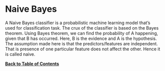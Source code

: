 # Naive Bayes
A Naive Bayes classifier is a probabilistic machine learning model that’s used for classification task. The crux of the classifier is based on the Bayes theorem. Using Bayes theorem, we can find the probability of A happening, given that B has occurred. Here, B is the evidence and A is the hypothesis. The assumption made here is that the predictors/features are independent. That is presence of one particular feature does not affect the other. Hence it is called naive.

[**Back to Table of Contents**](https://github.com/plee0617/IS-170-Binder#table-of-contents)

